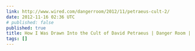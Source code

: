 ```yaml
---
link: http://www.wired.com/dangerroom/2012/11/petraeus-cult-2/
date: 2012-11-16 02:36 UTC
# published: false
published: true
title: How I Was Drawn Into the Cult of David Petraeus | Danger Room | Wired.com
tags: []
---
```



